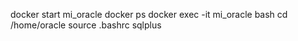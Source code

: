 docker start mi_oracle
docker ps
docker exec -it mi_oracle bash
cd /home/oracle
source .bashrc
sqlplus